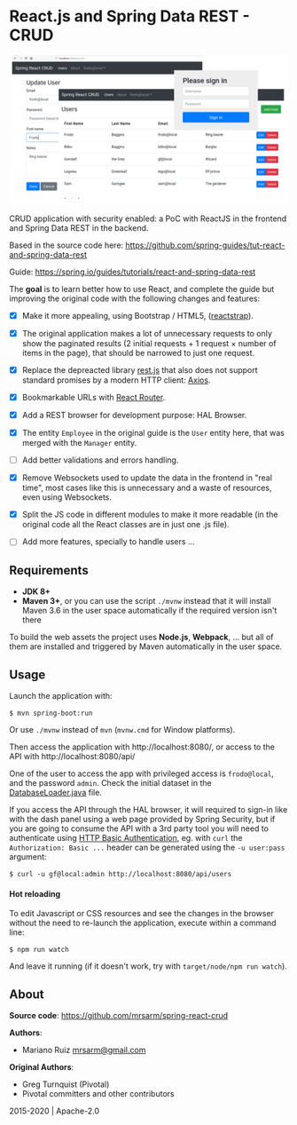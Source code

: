 React.js and Spring Data REST - CRUD
====================================

![React Spring CRUD](docs/img/spring-react-crud.png)

CRUD application with security enabled: a PoC with
ReactJS in the frontend and Spring Data REST in the backend.

Based in the source code here: https://github.com/spring-guides/tut-react-and-spring-data-rest

Guide: https://spring.io/guides/tutorials/react-and-spring-data-rest

The **goal** is to learn better how to use React, and complete the guide but
improving the original code with the following changes and features:

- [X] Make it more appealing, using Bootstrap / HTML5,
      ([reactstrap](https://reactstrap.github.io/)).
- [X] The original application makes a lot of unnecessary requests to only show
      the paginated results (2 initial requests + 1 request × number of items
      in the page), that should be narrowed to just one request.
- [X] Replace the depreacted library [rest.js](https://github.com/cujojs/rest) that
      also does not support standard promises by a modern HTTP client:
      [Axios](https://github.com/axios/axios).
- [X] Bookmarkable URLs with [React Router](https://reacttraining.com/react-router/).
- [X] Add a REST browser for development purpose: HAL Browser.
- [X] The entity `Employee` in the original guide is the `User` entity here,
      that was merged with the `Manager` entity.
- [ ] Add better validations and errors handling.
- [X] Remove Websockets used to update the data in the frontend in "real time",
      most cases like this is unnecessary and a waste of resources,
      even using Websockets.
- [X] Split the JS code in different modules to make it more readable (in the
      original code all the React classes are in just one .js file).
- [ ] Add more features, specially to handle users ...


Requirements
------------

- **JDK 8+**
- **Maven 3+**, or you can use the script `./mvnw` instead that it will install
  Maven 3.6 in the user space automatically if the required version isn't there

To build the web assets the project uses **Node.js**, **Webpack**, ...
but all of them are installed and triggered by Maven automatically
in the user space.


Usage
-----

Launch the application with:

    $ mvn spring-boot:run

Or use `./mvnw` instead of `mvn` (`mvnw.cmd` for Window platforms).

Then access the application with http://localhost:8080/, or access
to the API with http://localhost:8080/api/

One of the user to access the app with privileged access is `frodo@local`,
and the password `admin`. Check the initial dataset in
the [DatabaseLoader.java](src/main/java/ar/com/mrdev/app/user/DatabaseLoader.java#L46-L50)
file.

If you access the API through the HAL browser, it will required to sign-in
like with the dash panel using a web page provided by Spring Security,
but if you are going to consume the API with a 3rd party tool
you will need to authenticate using
[HTTP Basic Authentication](https://en.wikipedia.org/wiki/Basic_access_authentication),
eg. with `curl` the `Authorization: Basic ...` header can be generated using
the `-u user:pass` argument:

    $ curl -u gf@local:admin http://localhost:8080/api/users


#### Hot reloading

To edit Javascript or CSS resources and see the changes in the
browser without the need to re-launch the application, execute within
a command line:

    $ npm run watch

And leave it running (if it doesn't work, try with `target/node/npm run watch`).


About
-----

**Source code**: https://github.com/mrsarm/spring-react-crud

**Authors**:
* Mariano Ruiz <mrsarm@gmail.com>

**Original Authors**:
* Greg Turnquist (Pivotal)
* Pivotal committers and other contributors

2015-2020  |  Apache-2.0
